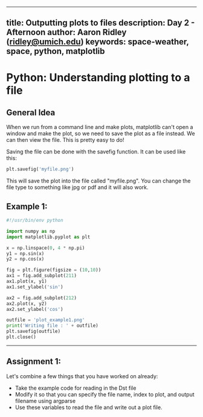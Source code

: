 
---
title: Outputting plots to files
description: Day 2 - Afternoon
author: Aaron Ridley (ridley@umich.edu)
keywords: space-weather, space, python, matplotlib
---

# Python: Understanding plotting to a file

## General Idea

When we run from a command line and make plots, matplotlib can't open a window and make the plot, so we need to save the plot as a file instead.  We can then view the file.  This is pretty easy to do!

Saving the file can be done with the savefig function.  It can be used like this:
```python
plt.savefig('myfile.png')
```
This will save the plot into the file called "myfile.png".  You can change the file type to something like jpg or pdf and it will also work.

## Example 1:


```python
#!/usr/bin/env python

import numpy as np
import matplotlib.pyplot as plt

x = np.linspace(0, 4 * np.pi)
y1 = np.sin(x)
y2 = np.cos(x)

fig = plt.figure(figsize = (10,10))
ax1 = fig.add_subplot(211)
ax1.plot(x, y1)
ax1.set_ylabel('sin')

ax2 = fig.add_subplot(212)
ax2.plot(x, y2)
ax2.set_ylabel('cos')

outfile = 'plot_example1.png'
print('Writing file : ' + outfile)
plt.savefig(outfile)
plt.close()
```

---------------
## Assignment 1:

Let's combine a few things that you have worked on already:

- Take the example code for reading in the Dst file
- Modify it so that you can specify the file name, index to plot, and output filename using argparse
- Use these variables to read the file and write out a plot file.

